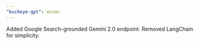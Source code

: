 ```yaml
---
"buckeye-gpt": minor
---
```


Added Google Search-grounded Gemini 2.0 endpoint. Removed LangChain for simplicity.

